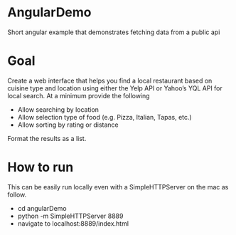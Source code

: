 # AngularDemo
Short angular example that demonstrates fetching data from a public api

# Goal
Create a web interface that helps you find a local restaurant based on cuisine type and location using either the Yelp API or Yahoo’s YQL API for local search.
At a minimum provide the following
- Allow searching by location
- Allow selection type of food (e.g. Pizza, Italian, Tapas, etc.)
- Allow sorting by rating or distance

Format the results as a list.

# How to run
This can be easily run locally even with a SimpleHTTPServer on the mac as follow.
- cd angularDemo
- python -m SimpleHTTPServer 8889
- navigate to localhost:8889/index.html
